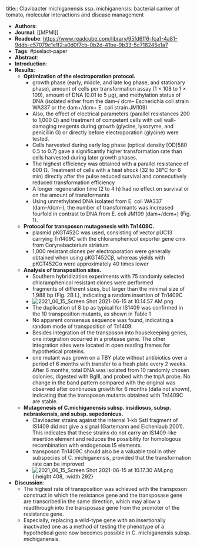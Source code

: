 title:: Clavibacter michiganensis ssp. michiganensis: bacterial canker of tomato, molecular interactions and disease management

- **Authors**:
- **Journal**: [[MPMI]]
- **Readcube**: https://www.readcube.com/library/95fd6ff6-fca1-4a81-9ddb-c57079c1e1f2:a0d0f7cb-0b2d-41be-9b33-5c718245e1a7
- **Tags**: #pselact-paper
- **Abstract**:
- **Introduction**:
- **Results**:
	- **Optimization of the electroporation protocol.**
		- growth phase (early, middle, and late log phase, and stationary phase), amount of cells per transformation assay (1 × 108 to 1 × 109), amount of DNA (0.01 to 5 µg), and methylation status of DNA (isolated either from the dam–/ dcm– Escherichia coli strain WA337 or the dam+/dcm+ E. coli strain JM109)
		- Also, the effect of electrical parameters (parallel resistances 200 to 1,000 Ω) and treatment of competent cells with cell wall-damaging reagents during growth (glycine, lysozyme, and penicillin G) or directly before electroporation (glycine) were tested.
		- Cells harvested during early log phase (optical density [OD]580 0.5 to 0.7) gave a significantly higher transformation rate than cells harvested during later growth phases.
		- The highest efficiency was obtained with a parallel resistance of 600 Ω. Treatment of cells with a heat shock (32 to 38°C for 6 min) directly after the pulse reduced survival and consecutively reduced transformation efficiency
		- A longer regeneration time (2 to 4 h) had no effect on survival or on the amount of transformants
		- Using unmethylated DNA isolated from E. coli WA337 (dam–/dcm–), the number of transformants was increased fourfold in contrast to DNA from E. coli JM109 (dam+/dcm+) (Fig. 1).
	- **Protocol for transposon mutagenesis with Tn1409C.**
		- plasmid pKGT452C was used, consisting of vector pUC13 carrying Tn1409C with the chloramphenicol exporter gene cmx from Corynebacterium striatum
		- 1,000 resistant clones per electroporation were generally obtained when using pKGT452Cβ, whereas yields with pKGT452Cα were approximately 40 times lower
	- **Analysis of transposition sites.**
		- Southern hybridization experiments with 75 randomly selected chloramphenicol resistant clones were performed
		- fragments of different sizes, but larger than the minimal size of 1,988 bp (Fig. 2B I.), indicating a random insertion of Tn1409C
		- ![2021_06_15_Screen Shot 2021-06-15 at 10.14.57 AM.png](https://cdn.logseq.com/%2Fc8c9845b-a7fd-4de7-86cd-c4be3d7156949dd92c36-1c21-4a50-ac15-167185d3f9d92021_06_15_Screen%20Shot%202021-06-15%20at%2010.14.57%20AM.png?Expires=4777377317&Signature=T5NDWiQUrFKifrhmZ1Pg1KPb2JLprHsoVckIl1wrKvCtb3YS-dBGBs4nF5d6G6tBvkfXtfTXBY89ygH5khOKIKbLMzN6UThqXfJgryJRJ03UbphekpD75AzFbZ8cyC8c3B~V76UstfiNrtRZNH8N-IyW2hHWno5QiwdDHDUG9tHb6Lgd9VtVtge82Xu3XuX7GPn3k-TbryDk5AjiB2oVK3FS-icy63i7aV0lkmFxOszs6YI3se~NTub7f4-RO3m6L4TWYgBpZxyriWwXePxJGRWMqJvGMqqppShKabO2V-7OFGdGEpYKnjyh7t2OxF-P2EJVRvFH~BsVUf~H~z-trQ__&Key-Pair-Id=APKAJE5CCD6X7MP6PTEA)
		- The duplication of 8 bp as typical for IS1409 was confirmed in the 10 transposition mutants, as shown in Table 1
		- No apparent consensus sequence was found, indicating a random mode of transposition of Tn1409.
		- Besides integration of the transposon into housekeeping genes, one integration occurred in a protease gene. The other integration sites were located in open reading frames for hypothetical proteins.
		- one mutant was grown on a TBY plate without antibiotics over a period of 6 months with transfer to a fresh plate every 2 weeks. After 6 months, total DNA was isolated from 10 randomly chosen colonies, digested with BglII, and probed with the tnpA probe. No change in the band pattern compared with the original was observed after continuous growth for 6 months (data not shown), indicating that the transposon mutants obtained with Tn1409C are stable.
	- **Mutagenesis of C.michiganensis subsp. insidiosus, subsp. nebraskensis, and subsp. sepedonicus.**
		- Clavibacter strains against the internal 1-kb SstI fragment of IS1409 did not give a signal (Gartemann and Eichenlaub 2001). This indicates that these strains do not carry an IS1409-like insertion element and reduces the possibility for homologous recombination with endogenous IS elements.
		- transposon Tn1409C should also be a valuable tool in other subspecies of C. michiganensis, provided that the transformation rate can be improved
		- ![2021_06_15_Screen Shot 2021-06-15 at 10.17.30 AM.png](https://cdn.logseq.com/%2Fc8c9845b-a7fd-4de7-86cd-c4be3d715694beb1bc99-1a6f-450d-9d49-a2875b7e44782021_06_15_Screen%20Shot%202021-06-15%20at%2010.17.30%20AM.png?Expires=4777377468&Signature=ApilCCNIvHclDmUN1S4fSzholFbf6VsRRICmhUHPh080B4-yOe0OZ0Yh7l0pZwWm7iotYVnZU8E4jMN99Jkf2dS8lzpl4xJRfo3kIxMwgijVThHBnpYs7VTkaT-nAL9mCS7JpNWBHbXHRNrykeJJYDScVKGPVHECfJzVFEb~BrxQFyHwvyHuVabhv5ZvhRmbOCmd15eiKu57MBlFIBMbbz8byZHgfMXPPFO69b96QtQPznWdV1guWlUS4tSwn7v-WUXc-FGF4-TRcBu~1sQ4VdpLrrTmZCYS8SPyG4PFIHawesX6P-IeHSehdHFtpjL4C3epHVXFqsQF6zYrlEDQ-A__&Key-Pair-Id=APKAJE5CCD6X7MP6PTEA){:height 408, :width 292}
- **Discussion**:
	- The highest rate of transposition was achieved with the transposon construct in which the resistance gene and the transposase gene are transcribed in the same direction, which may allow a readthrough into the transposase gene from the promoter of the resistance gene.
	- Especially, replacing a wild-type gene with an insertionally inactivated one as a method of testing the phenotype of a hypothetical gene now becomes possible in C. michiganensis subsp. michiganensis.